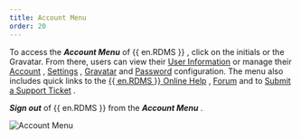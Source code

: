 ```yaml
---
title: Account Menu
order: 20
---
```

To access the ***Account Menu*** of {{ en.RDMS }} , click on the initials or the Gravatar. From there, users can view their [User Information](/server/web-interface/account-menu/user-information/) or manage their [Account](/server/web-interface/account-menu/edit-account/) , [Settings](/server/web-interface/account-menu/settings/) , [Gravatar](/server/web-interface/account-menu/change-gravatar/) and [Password](/server/web-interface/account-menu/change-password/) configuration. The menu also includes quick links to the [{{ en.RDMS }} Online Help](/server/) , [Forum](https://forum.devolutions.net/product/server) and to [Submit a Support Ticket](/server/web-interface/account-menu/submit-support-ticket/) .  

***Sign out*** of {{ en.RDMS }} from the ***Account Menu*** .  

![Account Menu](/img/en/server/serverop8018.png)
